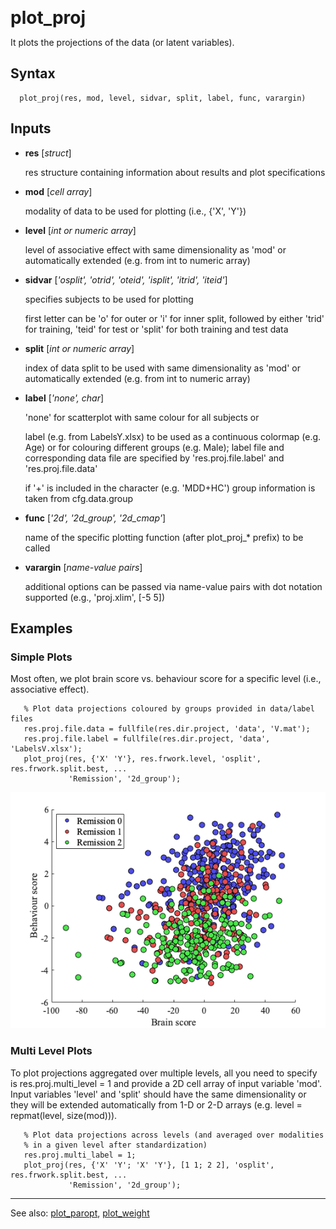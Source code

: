 <span style="font-size:2em;">__plot_proj__</span>

It plots the projections of the data (or latent variables).

##  Syntax
      plot_proj(res, mod, level, sidvar, split, label, func, varargin)
    
##  Inputs
*   **res** [*struct*]
    
    res structure containing information about results and plot specifications
    
*   **mod** [*cell array*]
    
    modality of data to be used for plotting (i.e., {'X', 'Y'}) 
    
*   **level** [*int or numeric array*]
    
    level of associative effect with same dimensionality as 'mod' or 
    automatically extended (e.g. from int to numeric array)
    
*   **sidvar** [*'osplit', 'otrid', 'oteid', 'isplit', 'itrid',  'iteid'*]
    
    specifies subjects to be used for plotting
    
    first letter can be 'o' for outer or 'i' for inner split, followed by 
    either 'trid' for training, 'teid' for test or 'split' for both 
    training and test data
    
*   **split** [*int or numeric array*]
    
    index of data split to be used with same dimensionality as 'mod' or 
    automatically extended (e.g. from int to numeric array)
    
*   **label** [*'none', char*]
    
    'none' for scatterplot with same colour for all subjects or
    
    label (e.g. from LabelsY.xlsx) to be used as a continuous colormap
    (e.g. Age) or for colouring different groups (e.g. Male); label file
    and corresponding data file are specified by 'res.proj.file.label' and 
    'res.proj.file.data'
    
    if '+' is included in the character (e.g. 'MDD+HC') group information is 
    taken from cfg.data.group
    
*   **func** [*'2d', '2d_group', '2d_cmap'*]
    
    name of the specific plotting function (after plot_proj_* prefix) to
    be called
    
*   **varargin** [*name-value pairs*]
    
    additional options can be passed via name-value pairs with dot notation
    supported (e.g., 'proj.xlim', [-5 5])
    
##  Examples
###  Simple Plots
Most often, we plot brain score vs. behaviour score for a specific 
level (i.e., associative effect).

       % Plot data projections coloured by groups provided in data/label files
       res.proj.file.data = fullfile(res.dir.project, 'data', 'V.mat');
       res.proj.file.label = fullfile(res.dir.project, 'data', 'LabelsV.xlsx');
       plot_proj(res, {'X' 'Y'}, res.frwork.level, 'osplit', res.frwork.split.best, ...
                 'Remission', '2d_group');   
    
![projection_plot](../figures/projection_plot.png)

###  Multi Level Plots
To plot projections aggregated over multiple levels, all you need to 
specify is res.proj.multi_level = 1 and provide a 2D cell array of input 
variable 'mod'. Input variables 'level' and 'split' should have the same 
dimensionality or they will be extended automatically from 1-D or 2-D arrays
(e.g. level = repmat(level, size(mod))).

       % Plot data projections across levels (and averaged over modalities 
       % in a given level after standardization)
       res.proj.multi_label = 1;
       plot_proj(res, {'X' 'Y'; 'X' 'Y'}, [1 1; 2 2], 'osplit', res.frwork.split.best, ...
                 'Remission', '2d_group');
    
---
See also: [plot_paropt](../plot_paropt), [plot_weight](../plot_weight/)

